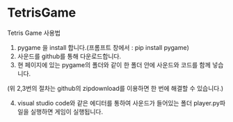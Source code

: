 # TetrisGame
Tetris Game 사용법
 1. pygame 을 install 합니다.(프롬프트 창에서 : pip install pygame)
 2. 사운드를 github를 통해 다운로드합니다.
 3. 현 페이지에 있는 pygame의 폴더와 같이 한 폴더 안에 사운드와 코드를 함께 넣습니다.
 
 (위 2,3번의 절차는 github의 zipdownload를 이용하면 한 번에 해결할 수 있습니다.)
 
 4. visual studio code와 같은 에디터를 통하여 사운드가 들어있는 폴더 player.py파일을 실행하면 게임이 실행됩니다.

